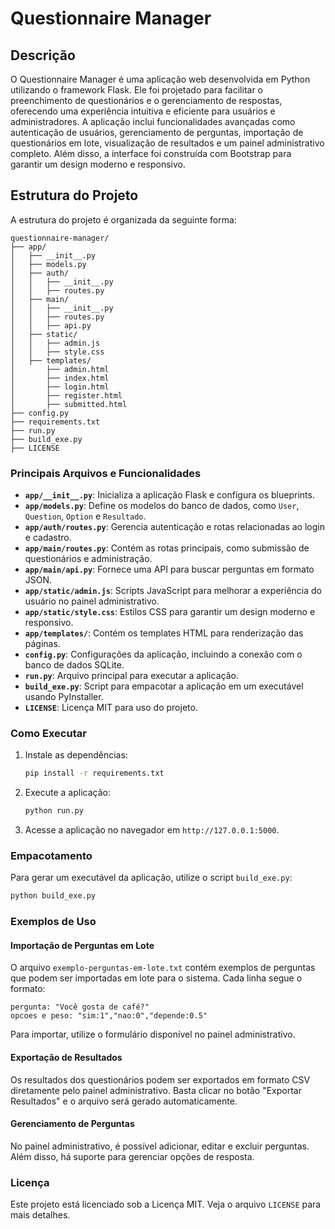 # Questionnaire Manager

## Descrição

O Questionnaire Manager é uma aplicação web desenvolvida em Python utilizando o framework Flask. Ele foi projetado para facilitar o preenchimento de questionários e o gerenciamento de respostas, oferecendo uma experiência intuitiva e eficiente para usuários e administradores. A aplicação inclui funcionalidades avançadas como autenticação de usuários, gerenciamento de perguntas, importação de questionários em lote, visualização de resultados e um painel administrativo completo. Além disso, a interface foi construída com Bootstrap para garantir um design moderno e responsivo.

## Estrutura do Projeto

A estrutura do projeto é organizada da seguinte forma:

```
questionnaire-manager/
├── app/
│   ├── __init__.py
│   ├── models.py
│   ├── auth/
│   │   ├── __init__.py
│   │   ├── routes.py
│   ├── main/
│   │   ├── __init__.py
│   │   ├── routes.py
│   │   ├── api.py
│   ├── static/
│   │   ├── admin.js
│   │   ├── style.css
│   ├── templates/
│       ├── admin.html
│       ├── index.html
│       ├── login.html
│       ├── register.html
│       ├── submitted.html
├── config.py
├── requirements.txt
├── run.py
├── build_exe.py
├── LICENSE
```

### Principais Arquivos e Funcionalidades

- **`app/__init__.py`**: Inicializa a aplicação Flask e configura os blueprints.
- **`app/models.py`**: Define os modelos do banco de dados, como `User`, `Question`, `Option` e `Resultado`.
- **`app/auth/routes.py`**: Gerencia autenticação e rotas relacionadas ao login e cadastro.
- **`app/main/routes.py`**: Contém as rotas principais, como submissão de questionários e administração.
- **`app/main/api.py`**: Fornece uma API para buscar perguntas em formato JSON.
- **`app/static/admin.js`**: Scripts JavaScript para melhorar a experiência do usuário no painel administrativo.
- **`app/static/style.css`**: Estilos CSS para garantir um design moderno e responsivo.
- **`app/templates/`**: Contém os templates HTML para renderização das páginas.
- **`config.py`**: Configurações da aplicação, incluindo a conexão com o banco de dados SQLite.
- **`run.py`**: Arquivo principal para executar a aplicação.
- **`build_exe.py`**: Script para empacotar a aplicação em um executável usando PyInstaller.
- **`LICENSE`**: Licença MIT para uso do projeto.

### Como Executar

1. Instale as dependências:

   ```bash
   pip install -r requirements.txt
   ```

2. Execute a aplicação:

   ```bash
   python run.py
   ```

3. Acesse a aplicação no navegador em `http://127.0.0.1:5000`.

### Empacotamento

Para gerar um executável da aplicação, utilize o script `build_exe.py`:

```bash
python build_exe.py
```

### Exemplos de Uso

#### Importação de Perguntas em Lote

O arquivo `exemplo-perguntas-em-lote.txt` contém exemplos de perguntas que podem ser importadas em lote para o sistema. Cada linha segue o formato:

```
pergunta: "Você gosta de café?"
opcoes e peso: "sim:1","nao:0","depende:0.5"
```

Para importar, utilize o formulário disponível no painel administrativo.

#### Exportação de Resultados

Os resultados dos questionários podem ser exportados em formato CSV diretamente pelo painel administrativo. Basta clicar no botão "Exportar Resultados" e o arquivo será gerado automaticamente.

#### Gerenciamento de Perguntas

No painel administrativo, é possível adicionar, editar e excluir perguntas. Além disso, há suporte para gerenciar opções de resposta.

### Licença

Este projeto está licenciado sob a Licença MIT. Veja o arquivo `LICENSE` para mais detalhes.
